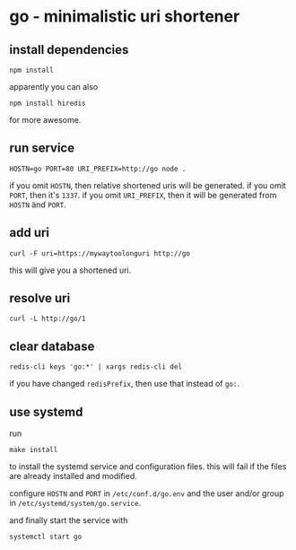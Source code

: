 # go - minimalistic uri shortener

## install dependencies

    npm install

  apparently you can also

    npm install hiredis

  for more awesome.

## run service

    HOSTN=go PORT=80 URI_PREFIX=http://go node .

  if you omit `HOSTN`, then relative shortened uris will be generated.
  if you omit `PORT`, then it's `1337`.
  if you omit `URI_PREFIX`, then it will be generated from `HOSTN` änd `PORT`.

## add uri

    curl -F uri=https://mywaytoolonguri http://go

  this will give you a shortened uri.

## resolve uri

    curl -L http://go/1

## clear database

    redis-cli keys 'go:*' | xargs redis-cli del

  if you have changed `redisPrefix`, then use that instead of `go:`.

## use systemd

  run

    make install

  to install the systemd service and configuration files.
  this will fail if the files are already installed and modified.

  configure `HOSTN` and `PORT` in `/etc/conf.d/go.env` and the user
  and/or group in `/etc/systemd/system/go.service`.

  and finally start the service with

    systemctl start go
